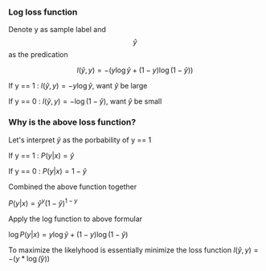 ### Log loss function

Denote y as sample label and $$ \hat{y} $$ as the predication

$$
l(\hat{y}, y) = -(y\log \hat{y} + (1-y)\log(1-\hat{y}))
$$

If y == 1 : $l(\hat{y}, y) = -y\log\hat{y}$, want $\hat{y}$ be large

If y == 0 : $l(\hat{y}, y) = -\log(1-\hat{y})$, want $\hat{y}$ be small

### Why is the above loss function?

Let's interpret $\hat{y}$ as the porbability of y == 1

If y == 1 : $P({y|x}) = \hat{y}$

If y == 0 : $P({y|x}) = 1 - \hat{y}$

Combined the above function together

$P({y|x}) = \hat{y}^y(1-\hat{y})^{1-y}$

Apply the log function to above formular

$\log P({y|x}) = y\log\hat{y} + (1-y)\log(1-\hat{y})$

To maximize the likelyhood is essentially minimize the loss function $l(\hat{y}, y) = -(y*\log\hat(y))$

